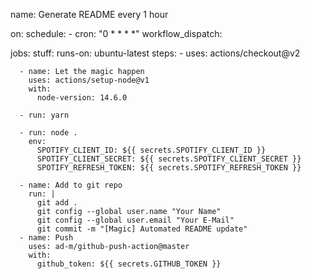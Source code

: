 

name: Generate README every 1 hour

on:
  schedule:
    - cron: "0 * * * *"
  workflow_dispatch:

jobs:
  stuff:
    runs-on: ubuntu-latest
    steps:
      - uses: actions/checkout@v2

      - name: Let the magic happen
        uses: actions/setup-node@v1
        with:
          node-version: 14.6.0

      - run: yarn

      - run: node .
        env:
          SPOTIFY_CLIENT_ID: ${{ secrets.SPOTIFY_CLIENT_ID }}
          SPOTIFY_CLIENT_SECRET: ${{ secrets.SPOTIFY_CLIENT_SECRET }}
          SPOTIFY_REFRESH_TOKEN: ${{ secrets.SPOTIFY_REFRESH_TOKEN }}

      - name: Add to git repo
        run: |
          git add .
          git config --global user.name "Your Name"
          git config --global user.email "Your E-Mail"
          git commit -m "[Magic] Automated README update"
      - name: Push
        uses: ad-m/github-push-action@master
        with:
          github_token: ${{ secrets.GITHUB_TOKEN }}
